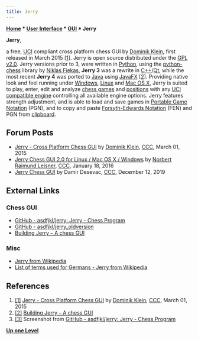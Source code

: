 ```yaml
---
title: Jerry
---
```

**[Home](Home "Home") \* [User Interface](User_Interface "User Interface") \* [GUI](GUI "GUI") \* Jerry**


**Jerry**,  

a free, [UCI](UCI "UCI") compliant cross platform chess GUI by [Dominik Klein](Dominik_Klein "Dominik Klein"), first released in March 2015 
<a id="cite-note-1" href="#cite-ref-1">[1]</a>. 
Jerry is open source distributed under the [GPL v2.0](Free_Software_Foundation#GPL "Free Software Foundation").
Jerry versions prior to 3, were written in [Python](Python "Python"), using the [python-chess](Python-chess "Python-chess") library by [Niklas Fiekas](Niklas_Fiekas "Niklas Fiekas"), **Jerry 3** was a rewrite in [C++](Cpp "Cpp")/[Qt](https://en.wikipedia.org/wiki/Qt_(software)),
while the most recent **Jerry 4** was ported to [Java](Java "Java") using [JavaFX](https://en.wikipedia.org/wiki/JavaFX) <a id="cite-note-2" href="#cite-ref-2">[2]</a>.
Providing native look and feel running under [Windows](Windows "Windows"), [Linux](Linux "Linux") and [Mac OS X](Mac_OS "Mac OS"), Jerry is suited to play, enter, edit and analyze [chess games](Chess_Game "Chess Game") and [positions](Chess_Position "Chess Position") with any [UCI compatible engine](Category:UCI "Category:UCI") controlling all available engine options. 
Jerry features strength adjustment, and is able to load and save games in [Portable Game Notation](Portable_Game_Notation "Portable Game Notation") (PGN), and to copy and paste [Forsyth-Edwards Notation](Forsyth-Edwards_Notation "Forsyth-Edwards Notation") (FEN) and PGN from [clipboard](https://en.wikipedia.org/wiki/Clipboard_%28computing%29). 



## Forum Posts


* [Jerry - Cross Platform Chess GUI](http://www.talkchess.com/forum/viewtopic.php?t=55520) by [Dominik Klein](Dominik_Klein "Dominik Klein"), [CCC](CCC "CCC"), March 01, 2015
* [Jerry Chess GUI 2.0 for Linux / Mac OS X / Windows](http://www.talkchess.com/forum/viewtopic.php?t=58956) by [Norbert Raimund Leisner](Norbert_Raimund_Leisner "Norbert Raimund Leisner"), [CCC](CCC "CCC"), January 18, 2016
* [Jerry Chess GUI](http://www.talkchess.com/forum3/viewtopic.php?f=2&t=72558) by Damir Desevac, [CCC](CCC "CCC"), December 12, 2019


## External Links


### Chess GUI


* [GitHub - asdfjkl/jerry: Jerry - Chess Program](https://github.com/asdfjkl/jerry)
* [GitHub - asdfjkl/jerry\_oldversion](https://github.com/asdfjkl/jerry_oldversion)
* [Building Jerry – A chess GUI](https://buildingjerry.wordpress.com/)


### Misc


* [Jerry from Wikipedia](https://en.wikipedia.org/wiki/Jerry)
* [List of terms used for Germans - Jerry from Wikipedia](https://en.wikipedia.org/wiki/List_of_terms_used_for_Germans#Jerry)


## References


1. <a id="cite-ref-1" href="#cite-note-1">[1]</a> [Jerry - Cross Platform Chess GUI](http://www.talkchess.com/forum/viewtopic.php?t=55520) by [Dominik Klein](Dominik_Klein "Dominik Klein"), [CCC](CCC "CCC"), March 01, 2015
2. <a id="cite-ref-2" href="#cite-note-2">[2]</a> [Building Jerry – A chess GUI](https://buildingjerry.wordpress.com/)
3. <a id="cite-ref-3" href="#cite-note-3">[3]</a> Screenshot from [GitHub - asdfjkl/jerry: Jerry - Chess Program](https://github.com/asdfjkl/jerry)

**[Up one Level](GUI "GUI")**







 
